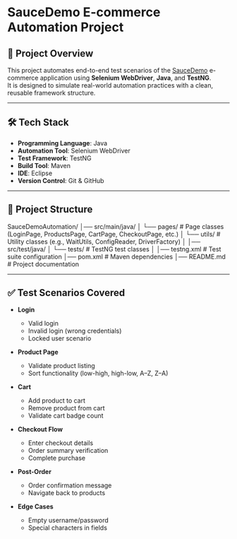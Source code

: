 # SauceDemo E-commerce Automation Project

## 📌 Project Overview
This project automates end-to-end test scenarios of the [SauceDemo](https://www.saucedemo.com/) e-commerce application using **Selenium WebDriver**, **Java**, and **TestNG**.  
It is designed to simulate real-world automation practices with a clean, reusable framework structure.

---

## 🛠 Tech Stack
- **Programming Language**: Java  
- **Automation Tool**: Selenium WebDriver  
- **Test Framework**: TestNG  
- **Build Tool**: Maven  
- **IDE**: Eclipse  
- **Version Control**: Git & GitHub   

---

## 📂 Project Structure
SauceDemoAutomation/
│── src/main/java/
│ └── pages/ # Page classes (LoginPage, ProductsPage, CartPage, CheckoutPage, etc.)
│ └── utils/ # Utility classes (e.g., WaitUtils, ConfigReader, DriverFactory)
│
│── src/test/java/
│ └── tests/ # TestNG test classes
│
│── testng.xml # Test suite configuration
│── pom.xml # Maven dependencies
│── README.md # Project documentation

---

## ✅ Test Scenarios Covered
- **Login**
  - Valid login
  - Invalid login (wrong credentials)
  - Locked user scenario  

- **Product Page**
  - Validate product listing
  - Sort functionality (low-high, high-low, A–Z, Z–A)

- **Cart**
  - Add product to cart
  - Remove product from cart
  - Validate cart badge count  

- **Checkout Flow**
  - Enter checkout details
  - Order summary verification
  - Complete purchase  

- **Post-Order**
  - Order confirmation message 
  - Navigate back to products  

- **Edge Cases**
  - Empty username/password
  - Special characters in fields  

